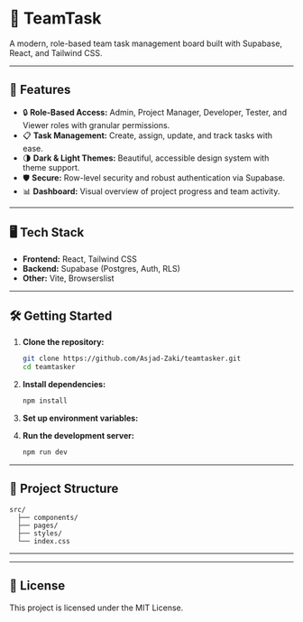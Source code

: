 # 📝 TeamTask

A modern, role-based team task management board built with Supabase, React, and Tailwind CSS.

---

## 🚀 Features

- 🔒 **Role-Based Access:** Admin, Project Manager, Developer, Tester, and Viewer roles with granular permissions.
- 📋 **Task Management:** Create, assign, update, and track tasks with ease.
- 🌗 **Dark & Light Themes:** Beautiful, accessible design system with theme support.
- 🛡️ **Secure:** Row-level security and robust authentication via Supabase.
- 📊 **Dashboard:** Visual overview of project progress and team activity.

---

## 🖥️ Tech Stack

- **Frontend:** React, Tailwind CSS
- **Backend:** Supabase (Postgres, Auth, RLS)
- **Other:** Vite, Browserslist

---

## 🛠️ Getting Started

1. **Clone the repository:**
   ```sh
   git clone https://github.com/Asjad-Zaki/teamtasker.git
   cd teamtasker
   ```

2. **Install dependencies:**
   ```sh
   npm install
   ```

3. **Set up environment variables:**
   

4. **Run the development server:**
   ```sh
   npm run dev
   ```

---

## 📂 Project Structure

```
src/
  ├── components/
  ├── pages/
  ├── styles/
  └── index.css

```

---


---

## 📄 License

This project is licensed under the MIT License.  
